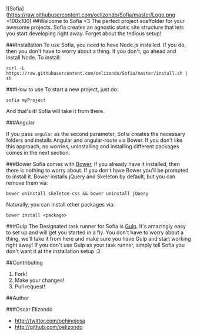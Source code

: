 ![Sofia](https://raw.githubusercontent.com/oelizondo/Sofia/master/Logo.png =100x100)
##Welcome to Sofia <3
The perfect project scaffolder for your awesome projects. Sofia creates an agnostic static site structure that lets you start developing right away. Forget about the tedious setup!

###Installation
To use Sofia, you need to have Node.js installed. If you do, then you don't have to worry about a thing. If you don't, go ahead and install Node.
To install:
```console
curl -L https://raw.githubusercontent.com/oelizondo/Sofia/master/install.sh | sh
```

###How to use
To start a new project, just do:
```console
sofia myProject
```
And that's it! Sofia will take it from there.

###Angular

If you pass ```angular``` as the second parameter, Sofia creates the necessary folders and installs Angular and angular-route via Bower. If you don't like this approach, no worries, uninstalling and installing different packages comes in the next section.

###Bower
Sofia comes with [Bower](http://bower.io/), if you already have it installed, then there is nothing to worry about. If you don't have Bower you'll be prompted to install it. Bower installs jQuery and Skeleton by default, but you can remove them via:

```console
bower uninstall skeleton-css && bower uninstall jQuery
```
Naturally, you can install other packages via:
```console
bower install <package>
```

###Gulp
The Designated task runner for Sofia is [Gulp](http://gulpjs.com/). It's amazingly easy to set up and will get you started in a fly. You don't have to worry about a thing, we'll take it from here and make sure you have Gulp and start working right away!
If you don't use Gulp as your task runner, simply tell Sofia you don't want it at the installation setup :3

##Contributing
1. Fork!
2. Make your changes!
3. Pull request!

##Author

###Oscar Elizondo
* http://twitter.com/oehinojosa
* http://github.com/oelizondo
